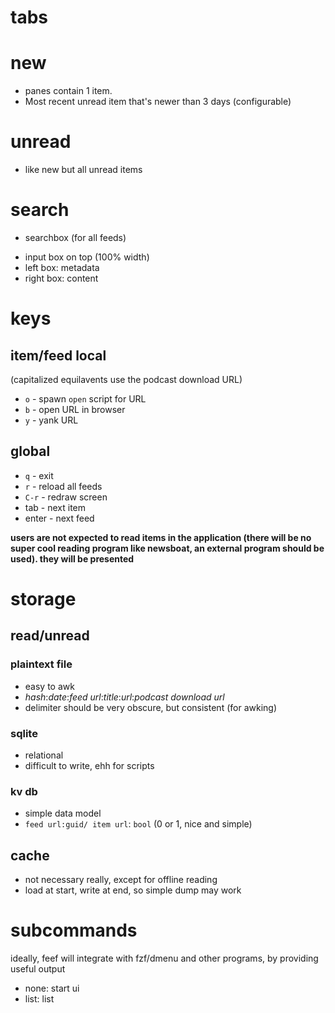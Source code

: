 # tabs

# new 

- panes contain 1 item.
- Most recent unread item that's newer than 3 days (configurable)

# unread

- like new but all unread items

# search 

- searchbox (for all feeds)
+ input box on top (100% width)
+ left box: metadata
+ right box: content

# keys

## item/feed local

(capitalized equilavents use the podcast download URL)

+ `o` - spawn `open` script for URL
+ `b` - open URL in browser
+ `y` - yank URL

## global

+ `q` - exit
+ `r` - reload all feeds
+ `C-r` - redraw screen
+ tab - next item
+ enter - next feed

**users are not expected to read items in the application (there will be no super cool reading program like newsboat, an external program should be used). they will be presented**

# storage

## read/unread

### plaintext file

+ easy to awk
+ _hash_:_date_:_feed url_:_title_:_url_:_podcast download url_
+ delimiter should be very obscure, but consistent (for awking)

### sqlite

+ relational
+ difficult to write, ehh for scripts

### kv db

+ simple data model
+ `feed url:guid/ item url`: `bool` (0 or 1, nice and simple)

## cache

+ not necessary really, except for offline reading
+ load at start, write at end, so simple dump may work

# subcommands

ideally, feef will integrate with fzf/dmenu and other programs, by providing useful output

+ none: start ui
+ list: list 
